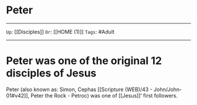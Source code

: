 # Peter

---

`Up`: [[Disciples]] `Or`: [[HOME (1)]] `Tags`: #Adult

---

# Peter was one of the original 12 disciples of Jesus

Peter (also known as: Simon, Cephas [[Scripture (WEB)/43 - John/John-01#v42]], Peter the Rock - Petroc) was one of [[Jesus]]’ first followers.